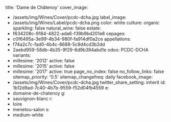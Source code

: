 title: 'Dame de Châtenoy'
cover_image:
  - /assets/img/Wines/Cover/pcdc-dcha.jpg
label_image:
  - /assets/img/Wines/Label/pcdc-dcha.png
color: white
culture: organic
sparkling: false
natural_wine: false
estate:
  - f634208c-9184-4822-ada6-f39b9bd201e8
cepages:
  - c0f6495a-3e99-4b34-980f-fa914df0a2ce
appellations:
  - f74a2c7c-fad0-4b4c-8688-5c9d4cd3b2dd
  - 2aebd959-58db-4b35-9f29-6d9b394abd1e
odoo: PCDC-DCHA
variants:
  -
    millesime: '2012'
    active: false
  -
    millesime: '2015'
    active: false
  -
    millesime: '2017'
    active: true
page_no_index: false
no_follow_links: false
sitemap_priority: '0.5'
sitemap_changefreq: daily
facebook_image:
  - /assets/img/Wines/Cover/pcdc-dcha.jpg
twitter_share_setting: inherit
id: 1b12d9ad-7c40-4b7b-9559-f52d04fb4559
e:
  - domaine-de-chatenoy
g:
  - sauvignon-blanc
r:
  - loire
  - menetou-salon
s:
  - medium-white
